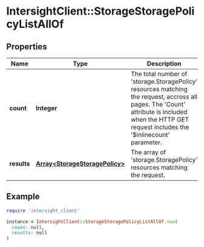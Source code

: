 # IntersightClient::StorageStoragePolicyListAllOf

## Properties

| Name | Type | Description | Notes |
| ---- | ---- | ----------- | ----- |
| **count** | **Integer** | The total number of &#39;storage.StoragePolicy&#39; resources matching the request, accross all pages. The &#39;Count&#39; attribute is included when the HTTP GET request includes the &#39;$inlinecount&#39; parameter. | [optional] |
| **results** | [**Array&lt;StorageStoragePolicy&gt;**](StorageStoragePolicy.md) | The array of &#39;storage.StoragePolicy&#39; resources matching the request. | [optional] |

## Example

```ruby
require 'intersight_client'

instance = IntersightClient::StorageStoragePolicyListAllOf.new(
  count: null,
  results: null
)
```

